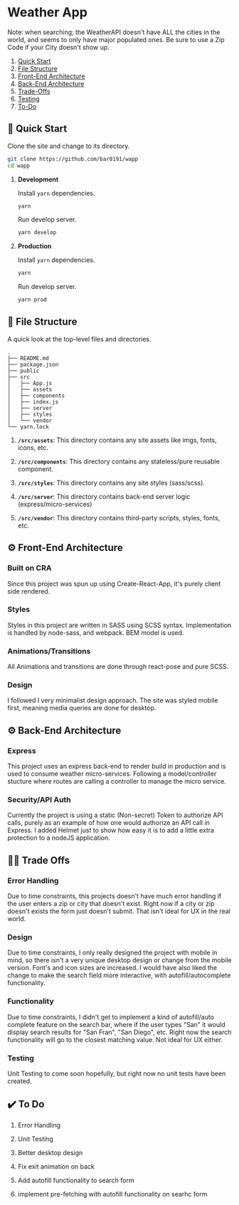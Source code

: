 # Weather App
Note: when searching; the WeatherAPI doesn't have ALL the cities in the world, and seems to only have major populated ones. Be sure to use a Zip Code if your City doesn't show up. 

1. [Quick Start](#quick-start)  
2. [File Structure](#file-structure)
3. [Front-End Architecture](#front-end)  
4. [Back-End Architecture](#back-end)
6. [Trade-Offs](#trade-offs)
5. [Testing](#testing)
7. [To-Do](#to-do)  

## 🚀 Quick Start
<a name="quick-start"/>

Clone the site and change to its directory. 

  ```sh
  git clone https://github.com/bar0191/wapp
  cd wapp
  ```

1.  **Development**

    Install `yarn` dependencies.
    
    ```sh 
    yarn
    ```
    
    Run develop server.
    
    ```sh
    yarn develop
    ```

1.  **Production**
    
      Install `yarn` dependencies.
      
      ```sh 
      yarn
      ```
      
      Run develop server.
      
      ```sh
      yarn prod
      ```
    
## 🧐 File Structure
<a name="file-structure"/>

A quick look at the top-level files and directories.

    .
    ├── README.md
    ├── package.json
    ├── public
    ├── src
    │   ├── App.js
    │   ├── assets
    │   ├── components
    │   ├── index.js
    │   ├── server
    │   ├── styles
    │   └── vendor
    └── yarn.lock

  1.  **`/src/assets`**: This directory contains any site assets like imgs, fonts, icons, etc. 

  1.  **`/src/components`**: This directory contains any stateless/pure reusable component.
      
  1.  **`/src/styles`**: This directory contains any site styles (sass/scss).
  
  1.  **`/src/server`**: This directory contains back-end server logic (express/micro-services) 

  1.  **`/src/vendor`**: This directory contains third-party scripts, styles, fonts, etc. 


## ⚙️ Front-End Architecture
<a name="front-end"/>

### Built on CRA

Since this project was spun up using Create-React-App, it's purely client side rendered. 

### Styles

Styles in this project are written in SASS using SCSS syntax. Implementation is handled by node-sass, and webpack. BEM model is used.

### Animations/Transitions

All Animations and transitions are done through react-pose and pure SCSS. 

### Design

I followed I very minimalist design approach. The site was styled mobile first, meaning media queries are done for desktop. 

## ⚙️ Back-End Architecture
<a name="back-end"/>

### Express

This project uses an express back-end to render build in production and is used to consume weather micro-services. Following a model/controller stucture where routes are calling a controller to manage the micro service. 

### Security/API Auth

Currently the project is using a static (Non-secret) Token to authorize API calls, purely as an example of how one would authorize an API call in Express. I added Helmet just to show how easy it is to add a little extra protection to a nodeJS application. 

## 👨‍💻 Trade Offs
<a name="trade-offs"/>

### Error Handling
Due to time constraints, this projects doesn't have much error handling if the user enters a zip or city that doesn't exist. Right now if a city or zip doesn't exists the form just doesn't submit. That isn't ideal for UX in the real world. 


### Design
Due to time constraints, I only really designed the project with mobile in mind, so there isn't a very unique desktop design or change from the mobile version. Font's and icon sizes are increased. I would have also liked the change to make the search field more interactive, with autofill/autocomplete functionality.

### Functionality
Due to time constraints, I didn't get to implement a kind of autofill/auto complete feature on the search bar, where if the user types "San" it would display search results for "San Fran", "San Diego", etc. Right now the search functionality will go to the closest matching value. Not ideal for UX either. 

### Testing
<a name="testing"/>

Unit Testing to come soon hopefully, but right now no unit tests have been created. 


## ✔️ To Do
<a name="to-do"/>

  1. Error Handling

  1. Unit Testing
  
  1. Better desktop design
  
  1. Fix exit animation on back
  
  1. Add autofill functionality to search form
  
  1. implement pre-fetching with autofill functionality on searhc form
